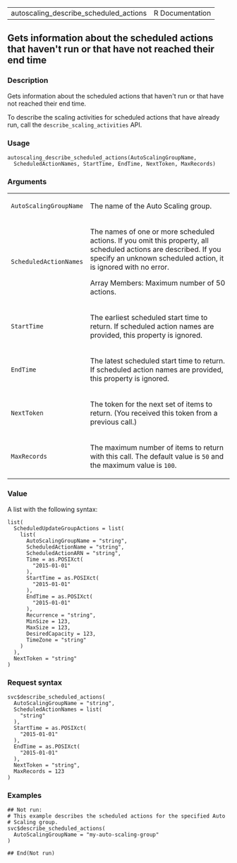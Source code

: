 <table style="width: 100%;">
<tbody>
<tr class="odd">
<td>autoscaling_describe_scheduled_actions</td>
<td style="text-align: right;">R Documentation</td>
</tr>
</tbody>
</table>

## Gets information about the scheduled actions that haven't run or that have not reached their end time

### Description

Gets information about the scheduled actions that haven't run or that
have not reached their end time.

To describe the scaling activities for scheduled actions that have
already run, call the `describe_scaling_activities` API.

### Usage

    autoscaling_describe_scheduled_actions(AutoScalingGroupName,
      ScheduledActionNames, StartTime, EndTime, NextToken, MaxRecords)

### Arguments

<table>
<colgroup>
<col style="width: 35%" />
<col style="width: 65%" />
</colgroup>
<tbody>
<tr class="odd">
<td><code
id="autoscaling_describe_scheduled_actions_:_AutoScalingGroupName">AutoScalingGroupName</code></td>
<td><p>The name of the Auto Scaling group.</p></td>
</tr>
<tr class="even">
<td><code
id="autoscaling_describe_scheduled_actions_:_ScheduledActionNames">ScheduledActionNames</code></td>
<td><p>The names of one or more scheduled actions. If you omit this
property, all scheduled actions are described. If you specify an unknown
scheduled action, it is ignored with no error.</p>
<p>Array Members: Maximum number of 50 actions.</p></td>
</tr>
<tr class="odd">
<td><code
id="autoscaling_describe_scheduled_actions_:_StartTime">StartTime</code></td>
<td><p>The earliest scheduled start time to return. If scheduled action
names are provided, this property is ignored.</p></td>
</tr>
<tr class="even">
<td><code
id="autoscaling_describe_scheduled_actions_:_EndTime">EndTime</code></td>
<td><p>The latest scheduled start time to return. If scheduled action
names are provided, this property is ignored.</p></td>
</tr>
<tr class="odd">
<td><code
id="autoscaling_describe_scheduled_actions_:_NextToken">NextToken</code></td>
<td><p>The token for the next set of items to return. (You received this
token from a previous call.)</p></td>
</tr>
<tr class="even">
<td><code
id="autoscaling_describe_scheduled_actions_:_MaxRecords">MaxRecords</code></td>
<td><p>The maximum number of items to return with this call. The default
value is <code>50</code> and the maximum value is
<code>100</code>.</p></td>
</tr>
</tbody>
</table>

### Value

A list with the following syntax:

    list(
      ScheduledUpdateGroupActions = list(
        list(
          AutoScalingGroupName = "string",
          ScheduledActionName = "string",
          ScheduledActionARN = "string",
          Time = as.POSIXct(
            "2015-01-01"
          ),
          StartTime = as.POSIXct(
            "2015-01-01"
          ),
          EndTime = as.POSIXct(
            "2015-01-01"
          ),
          Recurrence = "string",
          MinSize = 123,
          MaxSize = 123,
          DesiredCapacity = 123,
          TimeZone = "string"
        )
      ),
      NextToken = "string"
    )

### Request syntax

    svc$describe_scheduled_actions(
      AutoScalingGroupName = "string",
      ScheduledActionNames = list(
        "string"
      ),
      StartTime = as.POSIXct(
        "2015-01-01"
      ),
      EndTime = as.POSIXct(
        "2015-01-01"
      ),
      NextToken = "string",
      MaxRecords = 123
    )

### Examples

    ## Not run: 
    # This example describes the scheduled actions for the specified Auto
    # Scaling group.
    svc$describe_scheduled_actions(
      AutoScalingGroupName = "my-auto-scaling-group"
    )

    ## End(Not run)
